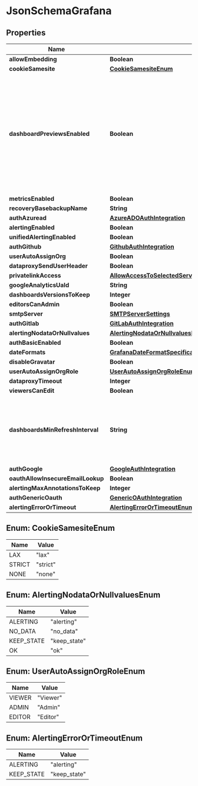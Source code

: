 # JsonSchemaGrafana

## Properties
Name | Type | Description | Notes
------------ | ------------- | ------------- | -------------
**allowEmbedding** | **Boolean** |  |  [optional]
**cookieSamesite** | [**CookieSamesiteEnum**](#CookieSamesiteEnum) |  |  [optional]
**dashboardPreviewsEnabled** | **Boolean** | This feature is new in Grafana 9 and is quite resource intensive. It may cause low-end plans to work more slowly while the dashboard previews are rendering. |  [optional]
**metricsEnabled** | **Boolean** |  |  [optional]
**recoveryBasebackupName** | **String** |  |  [optional]
**authAzuread** | [**AzureADOAuthIntegration**](AzureADOAuthIntegration.md) |  |  [optional]
**alertingEnabled** | **Boolean** |  |  [optional]
**unifiedAlertingEnabled** | **Boolean** |  |  [optional]
**authGithub** | [**GithubAuthIntegration**](GithubAuthIntegration.md) |  |  [optional]
**userAutoAssignOrg** | **Boolean** |  |  [optional]
**dataproxySendUserHeader** | **Boolean** |  |  [optional]
**privatelinkAccess** | [**AllowAccessToSelectedServiceComponentsThroughPrivatelink**](AllowAccessToSelectedServiceComponentsThroughPrivatelink.md) |  |  [optional]
**googleAnalyticsUaId** | **String** |  |  [optional]
**dashboardsVersionsToKeep** | **Integer** |  |  [optional]
**editorsCanAdmin** | **Boolean** |  |  [optional]
**smtpServer** | [**SMTPServerSettings**](SMTPServerSettings.md) |  |  [optional]
**authGitlab** | [**GitLabAuthIntegration**](GitLabAuthIntegration.md) |  |  [optional]
**alertingNodataOrNullvalues** | [**AlertingNodataOrNullvaluesEnum**](#AlertingNodataOrNullvaluesEnum) |  |  [optional]
**authBasicEnabled** | **Boolean** |  |  [optional]
**dateFormats** | [**GrafanaDateFormatSpecifications**](GrafanaDateFormatSpecifications.md) |  |  [optional]
**disableGravatar** | **Boolean** |  |  [optional]
**userAutoAssignOrgRole** | [**UserAutoAssignOrgRoleEnum**](#UserAutoAssignOrgRoleEnum) |  |  [optional]
**dataproxyTimeout** | **Integer** |  |  [optional]
**viewersCanEdit** | **Boolean** |  |  [optional]
**dashboardsMinRefreshInterval** | **String** | Signed sequence of decimal numbers, followed by a unit suffix (ms, s, m, h, d), e.g. 30s, 1h |  [optional]
**authGoogle** | [**GoogleAuthIntegration**](GoogleAuthIntegration.md) |  |  [optional]
**oauthAllowInsecureEmailLookup** | **Boolean** |  |  [optional]
**alertingMaxAnnotationsToKeep** | **Integer** |  |  [optional]
**authGenericOauth** | [**GenericOAuthIntegration**](GenericOAuthIntegration.md) |  |  [optional]
**alertingErrorOrTimeout** | [**AlertingErrorOrTimeoutEnum**](#AlertingErrorOrTimeoutEnum) |  |  [optional]

<a name="CookieSamesiteEnum"></a>
## Enum: CookieSamesiteEnum
Name | Value
---- | -----
LAX | &quot;lax&quot;
STRICT | &quot;strict&quot;
NONE | &quot;none&quot;

<a name="AlertingNodataOrNullvaluesEnum"></a>
## Enum: AlertingNodataOrNullvaluesEnum
Name | Value
---- | -----
ALERTING | &quot;alerting&quot;
NO_DATA | &quot;no_data&quot;
KEEP_STATE | &quot;keep_state&quot;
OK | &quot;ok&quot;

<a name="UserAutoAssignOrgRoleEnum"></a>
## Enum: UserAutoAssignOrgRoleEnum
Name | Value
---- | -----
VIEWER | &quot;Viewer&quot;
ADMIN | &quot;Admin&quot;
EDITOR | &quot;Editor&quot;

<a name="AlertingErrorOrTimeoutEnum"></a>
## Enum: AlertingErrorOrTimeoutEnum
Name | Value
---- | -----
ALERTING | &quot;alerting&quot;
KEEP_STATE | &quot;keep_state&quot;
